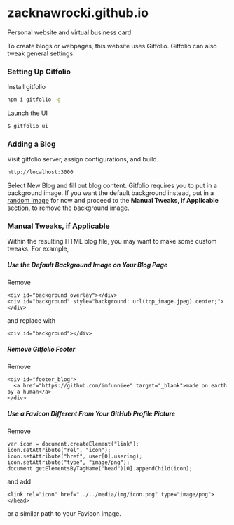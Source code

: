 # zacknawrocki.github.io
Personal website and virtual business card


To create blogs or webpages, this website uses Gitfolio. Gitfolio can also tweak general settings.

### Setting Up Gitfolio

Install gitfolio

```sh
npm i gitfolio -g
```

Launch the UI

```sh
$ gitfolio ui
```

### Adding a Blog

Visit gitfolio server, assign configurations, and build.

```sh
http://localhost:3000
```

Select New Blog and fill out blog content. Gitfolio requires you to put in a background image. If you want the default background instead, put in a [random image](https://images.unsplash.com/photo-1547138666-12a241be3c2d?w) for now and proceed to the **Manual Tweaks, if Applicable** section, to remove the background image.

### Manual Tweaks, if Applicable

Within the resulting HTML blog file, you may want to make some custom tweaks. For example,

##### Use the Default Background Image on Your Blog Page

Remove

```
<div id="background_overlay"></div>
<div id="background" style="background: url(top_image.jpeg) center;"></div>
```

and replace with

```
<div id="background"></div>
```

##### Remove Gitfolio Footer

Remove

```
<div id="footer_blog">
  <a href="https://github.com/imfunniee" target="_blank">made on earth by a human</a>
</div>
```

##### Use a Favicon Different From Your GitHub Profile Picture

Remove

```
var icon = document.createElement("link");
icon.setAttribute("rel", "icon");
icon.setAttribute("href", user[0].userimg);
icon.setAttribute("type", "image/png");
document.getElementsByTagName("head")[0].appendChild(icon);
```

and add

```
<link rel="icon" href="../../media/img/icon.png" type="image/png"></head>

```
or a similar path to your Favicon image.







